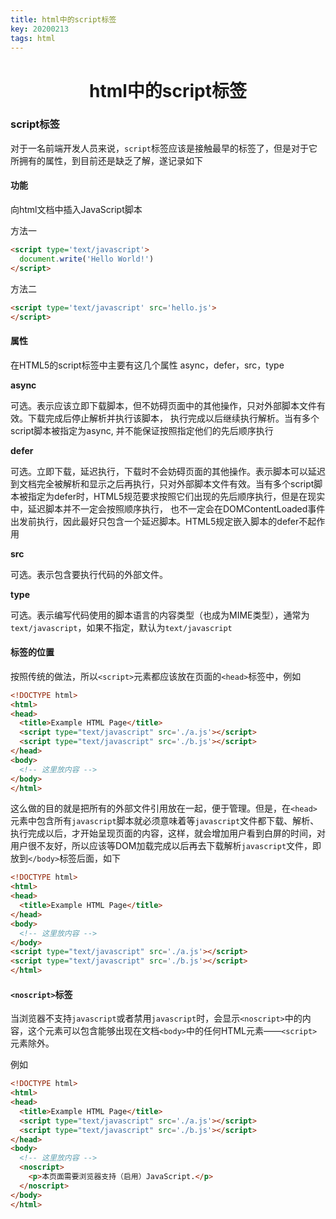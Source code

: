 ```yaml
---
title: html中的script标签
key: 20200213
tags: html
---
```

<center><h1>html中的script标签</h1></center>



### script标签

对于一名前端开发人员来说，`script`标签应该是接触最早的标签了，但是对于它所拥有的属性，到目前还是缺乏了解，遂记录如下

<!--more-->

#### 功能

向html文档中插入JavaScript脚本

方法一

```html
<script type='text/javascript'>
  document.write('Hello World!')
</script>
```

方法二

```html
<script type='text/javascript' src='hello.js'>
</script>
```

#### 属性

在HTML5的script标签中主要有这几个属性 async，defer，src，type

**async**

可选。表示应该立即下载脚本，但不妨碍页面中的其他操作，只对外部脚本文件有效。下载完成后停止解析并执行该脚本， 执行完成以后继续执行解析。当有多个script脚本被指定为async, 并不能保证按照指定他们的先后顺序执行

**defer**

可选。立即下载，延迟执行，下载时不会妨碍页面的其他操作。表示脚本可以延迟到文档完全被解析和显示之后再执行，只对外部脚本文件有效。当有多个script脚本被指定为defer时，HTML5规范要求按照它们出现的先后顺序执行，但是在现实中，延迟脚本并不一定会按照顺序执行， 也不一定会在DOMContentLoaded事件出发前执行，因此最好只包含一个延迟脚本。HTML5规定嵌入脚本的defer不起作用

**src**

可选。表示包含要执行代码的外部文件。

**type**

可选。表示编写代码使用的脚本语言的内容类型（也成为MIME类型），通常为`text/javascript`，如果不指定，默认为`text/javascript`

#### 标签的位置

按照传统的做法，所以`<script>`元素都应该放在页面的`<head>`标签中，例如

```html
<!DOCTYPE html>
<html>
<head>
  <title>Example HTML Page</title>
  <script type="text/javascript" src='./a.js'></script>
  <script type="text/javascript" src='./b.js'></script>
</head>
<body>
  <!-- 这里放内容 -->
</body>
</html>
```

这么做的目的就是把所有的外部文件引用放在一起，便于管理。但是，在`<head>`元素中包含所有`javascript`脚本就必须意味着等`javascript`文件都下载、解析、执行完成以后，才开始呈现页面的内容，这样，就会增加用户看到白屏的时间，对用户很不友好，所以应该等DOM加载完成以后再去下载解析`javascript`文件，即放到`</body>`标签后面，如下

```html
<!DOCTYPE html>
<html>
<head>
  <title>Example HTML Page</title>
</head>
<body>
  <!-- 这里放内容 -->
</body>
<script type="text/javascript" src='./a.js'></script>
<script type="text/javascript" src='./b.js'></script>
</html>
```

#### `<noscript>`标签

当浏览器不支持`javascript`或者禁用`javascript`时，会显示`<noscript>`中的内容，这个元素可以包含能够出现在文档`<body>`中的任何HTML元素——`<script>`元素除外。

例如

```html
<!DOCTYPE html>
<html>
<head>
  <title>Example HTML Page</title>
  <script type="text/javascript" src='./a.js'></script>
  <script type="text/javascript" src='./b.js'></script>
</head>
<body>
  <!-- 这里放内容 -->
  <noscript>
    <p>本页面需要浏览器支持（启用）JavaScript.</p>
  </noscript>
</body>
</html>
```

